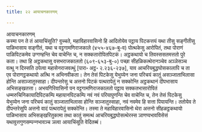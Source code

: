 ```yaml
---
title: २२ आयाचनकारणम्

---
```

आयाचनकारणम्  
कस्मा पन ते तं आयाचिंसूति? वुच्‍चते, महाविहारवासिनो हि आदितोयेव पट्ठाय पिटकत्तयं यथा तीसु सङ्गीतीसु पाळिभासाय सङ्गीतं, यथा च वट्टगामणिराजकाले (४५५-४६७-बु-व) पोत्थकेसु आरोपितं, तथा पोराणं पाळिपिटकमेव उग्गण्हन्ति चेव वाचेन्ति च, न सक्‍कतारोपितपिटकं। अट्ठकथायो च तिवस्ससतमत्ततो पुरे कता। तथा हि अट्ठकथासु वसभराजकालतो (६०९-६५३-बु-०) पच्छा सीहळिकत्थेरानञ्‍चेव अञ्‍ञेसञ्‍च वत्थु न दिस्सति ठपेत्वा महासेनराजवत्थुं [पारा॰ अट्ठ॰ २.२३६-२३७], याव आचरियबुद्धघोसकालापि च ता एव पोराणट्ठकथायो अत्थि न अभिनवीकता। तेन तेसं पिटकेसु येभुय्येन जना परिचयं कातुं असञ्‍जाताभिलासा होन्ति असञ्‍जातुस्साहा। दीपन्तरेसु च अत्तनो पिटकं पत्थरापेतुं न सक्‍कोन्ति अट्ठकथानं दीपभासाय अभिसङ्खतत्ता। अभयगिरिवासिनो पन वट्टगामणिराजकालतो पट्ठाय सक्‍कतभासारोपितं धम्मरुचिनिकायादिपिटकम्पि महायानपिटकम्पि नवं नवं परियापुणन्ति चेव वाचेन्ति च, तेन तेसं पिटकेसु येभुय्येन जना परिचयं कातुं सञ्‍जाताभिलासा होन्ति सञ्‍जातुस्साहा, नवं नवमेव हि सत्ता पियायन्ति। ततोयेव ते दीपन्तरेसुपि अत्तनो वादं पत्थरापेतुं सक्‍कोन्ति। तस्मा ते महाविहारवासिनो थेरा अत्तनो सीहळट्ठकथायो पाळिभासाय अभिसङ्खरितुकामा तथा कातुं समत्थं आचरियबुद्धघोसत्थेरस्स ञाणप्पभावविसेसं यथावुत्तगुणसम्पन्‍नभावञ्‍च ञत्वा आयाचिंसूति वेदितब्बं।  